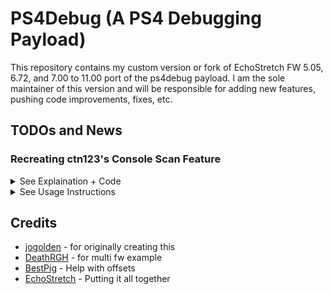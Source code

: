 # PS4Debug (A PS4 Debugging Payload)
This repository contains my custom version or fork of EchoStretch FW 5.05, 6.72, and 7.00 to 11.00 port of the ps4debug payload. I am the sole maintainer of this version and will be responsible for adding new features, pushing code improvements, fixes, etc. 

## TODOs and News

### Recreating ctn123's Console Scan Feature
<details>
<summary>See Explaination + Code</summary>

Developer [ctn123](https://github.com/ctn123) described the console scan feature as essentially "Read memory, compare bytes, rinse, repeat," and I assume that once all process memory sections have been scanned, data is sent back. Based on this description, I've outlined a plan to replicate this functionality:

1. **Memory Comparison:** Allocate a buffer using the `pfmalloc` (malloc with prefaulting) function to hold a maximum of 10,000 (uint64_t-based) memory addresses. If the comparing function `CompareProcScanValues` succeeds, append the memory address to the buffer. Repeat this process until all memory sections of the process have been scanned.

2. **Data Transmission:** Once all memory sections have been scanned, loop through the array containing the uint64_t-based address values. Send back the addresses one by one using the `net_send_data` function until all valid addresses have been transmitted.

3. **End Flag:** Send back an end flag to mark the completion of data transmission.

Check out [debugger/source/proc.c](https://github.com/a0zhar/PS4DebugV2/blob/9022062adf644a9f63bd490e5db00e96f3dedc3a/debugger/source/proc.c#L352) to view the current implementation of this feature.

</details>

<details>
<summary>See Usage Instructions</summary>

You need to send the value of **0xBDAA000D** to the PS4Debug server if you want it to use the `proc_console_scan_handle` function instead of `proc_scan_handle`
</details>



## Credits
- [jogolden](https://github.com/jogolden/ps4debug) - for originally creating this
- [DeathRGH](https://github.com/DeathRGH/frame4) - for multi fw example
- [BestPig](https://github.com/BestPig) - Help with offsets
- [EchoStretch](https://github.com/EchoStretch/ps4debug) - Putting it all together
